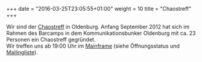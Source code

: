 +++
date = "2016-03-25T23:05:55+01:00"
weight = 10
title = "Chaostreff"
+++

Wir sind der [Chaostreff](http://www.ccc.de/de/club/chaostreffs "Was ist ein Chaostreff?") in Oldenburg.
Anfang September 2012 hat sich im Rahmen des Barcamps in dem Kommunikationsbunker Oldenburg mit ca. 23 Personen ein Chaostreff gegründet.
<br>
Wir treffen uns ab 19:00 Uhr im [Mainframe](http://mainframe.io) (siehe Öffnungsstatus und [Mailingliste](#mailinglist)).
